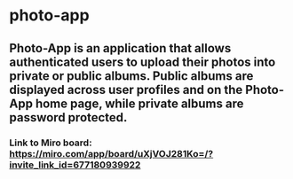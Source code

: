 # photo-app

## Photo-App is an application that allows authenticated users to upload their photos into private or public albums. Public albums are displayed across user profiles and on the Photo-App home page, while private albums are password protected.

### Link to Miro board: https://miro.com/app/board/uXjVOJ281Ko=/?invite_link_id=677180939922

